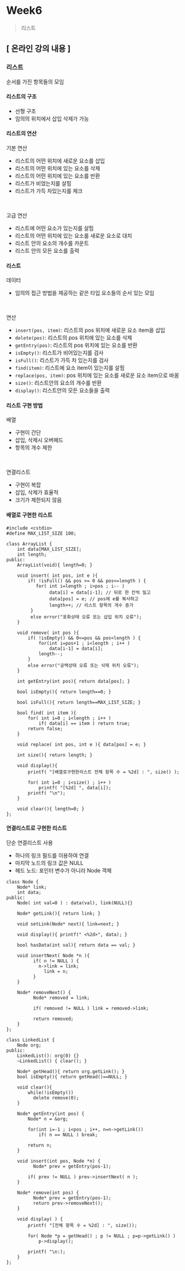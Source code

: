 # Week6
> 리스트

## [ 온라인 강의 내용 ]
### 리스트
순서를 가진 항목들의 모임

#### 리스트의 구조
+ 선형 구조
+ 임의의 위치에서 삽입 삭제가 가능

#### 리스트의 연산
기본 연산
+ 리스트의 어떤 위치에 새로운 요소를 삽입
+ 리스트의 어떤 위치에 있는 요소를 삭제
+ 리스트의 어떤 위치에 있는 요소를 반환
+ 리스트가 비었는지를 살핌
+ 리스트가 가득 차있는지를 체크
<br/>

고급 연산
+ 리스트에 어떤 요소가 있는지를 살핌
+ 리스트의 어떤 위치에 있는 요소를 새로운 요소로 대치
+ 리스트 안의 요소의 개수를 카운트
+ 리스트 안의 모든 요소를 출력

#### 리스트
데이터
+ 임의의 접근 방법을 제공하는 같은 타입 요소들의 순서 있는 모임
<br/>

연산
+ `insert(pos, item)`: 리스트의 pos 위치에 새로운 요소 item을 삽입
+ `delete(pos)`: 리스트의 pos 위치에 있는 요소를 삭제
+ `getEntry(pos)`: 리스트의 pos 위치에 있는 요소를 반환
+ `isEmpty()`: 리스트가 비어있는지를 검사
+ `isFull()`: 리스트가 가득 차 있는지를 검사
+ `find(item)`: 리스트에 요소 item이 있는지를 살핌
+ `replace(pos, item)`: pos 위치에 있는 요소를 새로운 요소 item으로 바꿈
+ `size()`: 리스트안의 요소의 개수를 반환
+ `display()`: 리스트안의 모든 요소들을 출력

#### 리스트 구현 방법
배열
+ 구현이 간단
+ 삽입, 삭제시 오버헤드
+ 항목의 개수 제한
<br/>

연결리스트
+ 구현이 복잡
+ 삽입, 삭제가 효율적
+ 크기가 제한되지 않음

#### 배열로 구현한 리스트
```
#include <cstdio>
#define MAX_LIST_SIZE 100;

class ArrayList {
    int data[MAX_LIST_SIZE]; 
    int length; 
public:
    ArrayList(void){ length=0; }

    void insert( int pos, int e ){
        if( !isFull() && pos >= 0 && pos<=length ) {
           for( int i=length ; i>pos ; i-- )
                data[i] = data[i-1]; // 뒤로 한 칸씩 밀고
                data[pos] = e; // pos에 e를 복사하고
                length++; // 리스트 항목의 개수 증가
         }
         else error("포화상태 오류 또는 삽입 위치 오류");
    }
    
    void remove( int pos ){
        if( !isEmpty() && 0<=pos && pos<length ) {
            for(int i=pos+1 ; i<length ; i++ )
                data[i-1] = data[i];
            length--;
        }
        else error("공백상태 오류 또는 삭제 위치 오류");
    }

    int getEntry(int pos){ return data[pos]; }
    
    bool isEmpty(){ return length==0; }
    
    bool isFull(){ return length==MAX_LIST_SIZE; } 
    
    bool find( int item ){
        for( int i=0 ; i<length ; i++ )
            if( data[i] == item ) return true;
        return false;
    }
    
    void replace( int pos, int e ){ data[pos] = e; }
    
    int size(){ return length; }
    
    void display(){
        printf( "[배열로구현한리스트 전체 항목 수 = %2d] : ", size() );
        
        for( int i=0 ; i<size() ; i++ )
            printf( "[%2d] ", data[i]);
        printf( "\n");
    }
    
    void clear(){ length=0; }
};
```

#### 연결리스트로 구현한 리스트
단순 연결리스트 사용
+ 하나의 링크 필드를 이용하여 연결
+ 마지막 노드의 링크 값은 NULL
+ 헤드 노드: 포인터 변수가 아니라 Node 객체

```
class Node {
    Node* link;
    int data;
public:
    Node( int val=0 ) : data(val), link(NULL){}
    
    Node* getLink(){ return link; }
    
    void setLink(Node* next){ link=next; }
    
    void display(){ printf(" <%2d>", data); }
    
    bool hasData(int val){ return data == val; }
    
    void insertNext( Node *n ){
	      if( n != NULL ) {
       	    n->link = link;
	          link = n;
	      }
    }
    
    Node* removeNext() {
	      Node* removed = link;
        
	      if( removed != NULL ) link = removed->link;
        
	      return removed;
    }
};

class LinkedList {
    Node org;
public:
    LinkedList(): org(0) {}
    ~LinkedList() { clear(); }

    Node* getHead(){ return org.getLink(); }
    bool isEmpty(){ return getHead()==NULL; }

    void clear(){
	    while(!isEmpty())
	      delete remove(0);
    }

    Node* getEntry(int pos) {
        Node* n = &org;

        for(int i=-1 ; i<pos ; i++, n=n->getLink())
            if( n == NULL ) break;

        return n;
    }

    void insert(int pos, Node *n) {
	      Node* prev = getEntry(pos-1);
	
        if( prev != NULL ) prev->insertNext( n );
    }

    Node* remove(int pos) {
	      Node* prev = getEntry(pos-1);
	      return prev->removeNext();
    }
    
    void display( ) {
        printf( "[전체 항목 수 = %2d] : ", size());
        
        for( Node *p = getHead() ; p != NULL ; p=p->getLink() )
            p->display();
            
        printf( "\n:);
    }
};
```
